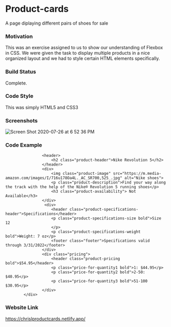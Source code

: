 # Product-cards
A page diplaying different pairs of shoes for sale

### Motivation
This was an exercise assigned to us to show our understanding of Flexbox in CSS. We were given the task to display multiple products in a nice organized layout and we had to style certain HTML elements specifically.

### Build Status
Complete.

### Code Style
This was simply HTML5 and CSS3

### Screenshots
![Screen Shot 2020-07-26 at 6 52 36 PM](https://user-images.githubusercontent.com/66916708/88492571-3e32eb80-cf71-11ea-9263-a7b97ddaeccf.png)

### Code Example
```<div class="cards">
                <header>  
                    <h2 class="product-header">Nike Revolution 5</h2>
                </header>
                <div>
                    <img class="product-image" src="https://m.media-amazon.com/images/I/716u178Oa4L._AC_SR700,525_.jpg" alt="Nike shoes">
                    <p class="product-description">Find your way along the track with the help of the Nike® Revolution 5 running shoes</p>
                    <h3 class="product-availability"> Not Available</h3> 
                </div>
                 <div>
                    <header class="product-specifications-header">Specifications</header>
                    <p class="product-specifications-size bold">Size 12
                    </p>
                    <p class="product-specifications-weight bold">Weight: 7 oz</p>
                    <footer class="footer">Specifications valid through 3/31/2022</footer>
                </div>
                <div class="pricing">
                    <header class="product-pricing bold">$54.95</header>
                    <p class="price-for-quantity1 bold">1: $44.95</p>
                    <p class="price-for-quantity2 bold">2-50: $40.95</p>
                    <p class="price-for-quantity3 bold">51-100 $30.95</p>
                </div>     
        </div>
```
### Website Link
https://chrislproductcards.netlify.app/

